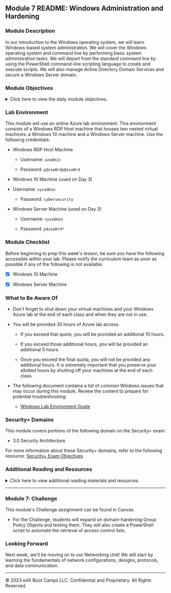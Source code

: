## Module 7 README: Windows Administration and Hardening

### Module Description

In our introduction to the Windows operating system, we will learn Windows-based system administration. We will cover the Windows operating system and command line by performing basic system administration tasks. We will depart from the standard command line by using the PowerShell command-line scripting language to create and execute scripts. We will also manage Active Directory Domain Services and secure a Windows Server domain.

### Module Objectives 

<details>
    <summary>Click here to view the daily module objectives.</summary>

  <br>

- **Day 1:** Introduction to Windows and CMD

    - Leverage the Windows Command Prompt (CMD) to navigate and manage directories and files.

    - Use `wmic` and Task Manager to manage processes and retrieve system info.

    - Create, manage, and view user information using the command-line tool `net`.

    - Manage password policies using `gpedit`.

    - Optionally, schedule tasks using Task Scheduler.

- **Day 2:** PowerShell Scripting

    - Use basic PowerShell cmdlets to navigate Windows and manage directories and files.

    - Use PowerShell pipelines to retrieve Windows system event logs.

    - Combine various shell-scripting concepts such as cmdlets, parameters, piping, conditions, and importing files with data structures.
    
- **Day 3:** Windows Active Directory Domain Services

    - Explain how Active Directory is used to manage enterprise-scale environments.

    - Define domain controllers as servers that manage AD authentication and authorization.

    - Use Active Directory tools to create organizational units, users, and groups.

    - Create and link Group Policy Objects that enforce domain-hardening policies.

</details>

### Lab Environment

This module will use an online Azure lab environment. This environment consists of a Windows RDP Host machine that houses two nested virtual machines: a Windows 10 machine and a Windows Server machine. Use the following credentials:

- Windows RDP Host Machine

   - Username: `azadmin`

   - Password: `p@ssw0rdp@ssw0rd`

- Windows 10 Machine (used on Day 3)

- Username: `sysadmin`

   - Password: `cybersecurity`
   
- Windows Server Machine (used on Day 3)

   - Username: `sysadmin`

   - Password: `p4ssw0rd*`
   
### Module Checklist

Before beginning to prep this week's lesson, be sure you have the following accessible within your lab. Please notify the curriculum team as soon as possible if any of the following is not available.

- [x] Windows 10 Machine

- [x] Windows Server Machine
   
### What to Be Aware Of

- Don't forget to shut down your virtual machines and your Windows Azure lab at the end of each class and when they are not in use.

- You will be provided 30 hours of Azure lab access.

    - If you exceed that quota, you will be provided an additional 10 hours.

    - If you exceed those additional hours, you will be provided an additional 5 hours.

    - Once you exceed the final quota, you will not be provided any additional hours. It is extremely important that you preserve your allotted hours by shutting off your machines at the end of each class.

- The following document contains a list of common Windows issues that may occur during this module. Review the content to prepare for potential troubleshooting:

    - [Windows Lab Environment Guide](https://docs.google.com/document/d/18Mz12q82nhxkypVRdIVgIqsLeNG1oCQj_TPsFJ3RgGk/edit)

### Security+ Domains

This module covers portions of the following domain on the Security+ exam:

- 3.0 Security Architecture


For more information about these Security+ domains, refer to the following resource: [Security+ Exam Objectives](https://assets.ctfassets.net/82ripq7fjls2/6TYWUym0Nudqa8nGEnegjG/0f9b974d3b1837fe85ab8e6553f4d623/CompTIA-Security-Plus-SY0-701-Exam-Objectives.pdf)

### Additional Reading and Resources

<details> 
<summary> Click here to view additional reading materials and resources. </summary>
</br>

These resources are provided as optional, recommended resources to expand on and solidify the concepts covered in this module. 

- **Day 1 Resources**

 - [SANS - Windows Command Line Cheat Sheet](https://www.sans.org/security-resources/sec560/windows_command_line_sheet_v1.pdf)

 - [HowToGeek: Task Manager Guide](https://www.howtogeek.com/405806/windows-task-manager-the-complete-guide/)
  
 - [SS64: Windows Environment Variables](https://ss64.com/nt/syntax-variables.html)
  
 - [SS64: Command-line Overview of wmic](https://ss64.com/nt/wmic.html)
  
 - [Digital Trends: 32-bit vs 64-bit](https://www.digitaltrends.com/computing/32-bit-vs-64-bit-operating-systems/)
  
 - [Microsoft | Docs: wmic](https://docs.microsoft.com/en-us/windows/win32/wmisdk/wmic)
  
 - [Digital Citizen: Net User Commands](https://www.digitalcitizen.life/how-generate-list-all-user-accounts-found-windows)
  
 - [wikiHow: How to Add Users from CMD](https://www.wikihow.com/Add-Users-from-CMD)
  
 - [Microsoft | Docs: Windows Release Information](https://docs.microsoft.com/en-us/windows/release-information/)
  
 - [Microsoft | Docs: net user](https://docs.microsoft.com/en-us/previous-versions/windows/it-pro/windows-server-2012-r2-and-2012/cc771865(v=ws.11))
  
 - [Microsoft | Docs: net localgroup](https://docs.microsoft.com/en-us/previous-versions/windows/it-pro/windows-server-2012-r2-and-2012/cc725622(v=ws.11))
  
 - [Microsoft | Support: Microsoft's net accounts documentation](https://support.microsoft.com/en-us/help/556003#:~:text=The%20%E2%80%9CNet%20Accounts%E2%80%9D%20command%20is,only%20used%20on%20local%20computer.)
  
 - [Microsoft | Docs: Security Identifiers](https://docs.microsoft.com/en-us/windows/win32/secauthz/security-identifiers)
  
- **Day 2 Resources**

 - [Microsoft | Docs: PowerShell Cmdlet Overview](https://docs.microsoft.com/en-us/powershell/scripting/developer/cmdlet/cmdlet-overview?view=powershell-7)

 - [SS64: PowerShell Parameters](https://ss64.com/ps/syntax-args.html)

 - [Microsoft | Docs: PowerShell Pipelines](https://docs.microsoft.com/en-us/powershell/module/microsoft.powershell.core/about/about_pipelines?view=powershell-7)

 - [Chocolatey.org: Why Chocolatey?](https://chocolatey.org/why-chocolatey)

 - [Chocolatey.org: Choco Uninstall](https://chocolatey.org/docs/commands-uninstall)

 - [Whatis.com: Circular Logging](https://whatis.techtarget.com/definition/circular-logging#:~:text=Circular%20logging%20is%20a%20method,limit%20on%20the%20hard%20disk)

- **Day 3 Resources**

 - [Microsoft | Docs: Active Directory Domain Services](https://docs.microsoft.com/en-us/windows-server/identity/ad-ds/get-started/virtual-dc/active-directory-domain-services-overview)

 - [Microsoft | Docs: Creating Active Directory Users](https://docs.microsoft.com/en-us/windows/win32/ad/creating-a-user)

 - [Microsoft | Docs: Creating Organizational Units](https://docs.microsoft.com/en-us/previous-versions/windows/desktop/adam/creating-organizational-units)

 - [Microsoft | Docs: Active Directory Security Groups](https://docs.microsoft.com/en-us/windows/security/identity-protection/access-control/active-directory-security-groups)

 - [Microsoft | Docs: Creating GPOs](https://docs.microsoft.com/en-us/windows/security/threat-protection/windows-firewall/create-a-group-policy-object)

 - [Petri.com: Create and Link Group Policy Object](https://petri.com/how-to-create-and-link-a-group-policy-object-in-active-directory)

- **Homework Resources**

 - [Microsoft | Docs: Access Control Lists](https://docs.microsoft.com/en-us/windows/win32/secauthz/access-control-lists)

</details>

---

### Module 7: Challenge 

This module's Challenge assignment can be found in Canvas.
- For the Challenge, students will expand on domain-hardening Group Policy Objects and testing them. They will also create a PowerShell script to automate the retrieval of access control lists. 

### Looking Forward 

Next week, we'll be moving on to our Networking Unit! We will start by learning the fundamentals of network configurations, designs, protocols, and data communication. 

---

© 2023 edX Boot Camps LLC. Confidential and Proprietary. All Rights Reserved.    
